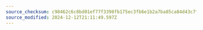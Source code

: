 ```yaml
---
source_checksum: c98462c6c8bd01ef77f3398fb175ec3fb6e1b2a7ba85ca84d43c7f8a2d8cd960
source_modified: 2024-12-12T21:11:49.597Z
---
```


